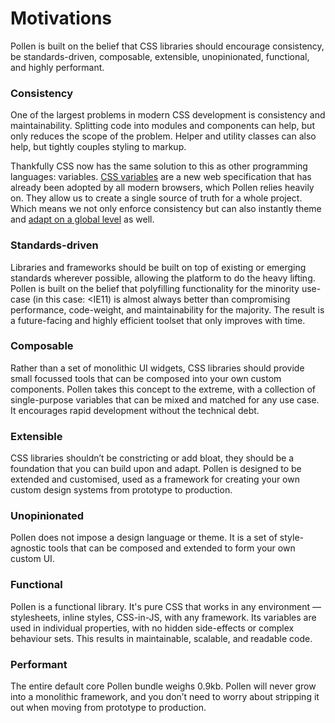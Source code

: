 # Motivations

Pollen is built on the belief that CSS libraries should encourage consistency, be standards-driven, composable, extensible, unopinionated, functional, and highly performant.

### Consistency

One of the largest problems in modern CSS development is consistency and maintainability. Splitting code into modules and components can help, but only reduces the scope of the problem. Helper and utility classes can also help, but tightly couples styling to markup.

Thankfully CSS now has the same solution to this as other programming languages: variables. [CSS variables](https://developer.mozilla.org/en-US/docs/Web/CSS/--\*) are a new web specification that has already been adopted by all modern browsers, which Pollen relies heavily on. They allow us to create a single source of truth for a whole project. Which means we not only enforce consistency but can also instantly theme and [adapt on a global level](https://github.com/peppercornstudio/pollen-docs/tree/36d276304ba5f5bfcca4045de428c219e3e46302/docs/dynamic-theming/README.md) as well.

### Standards-driven

Libraries and frameworks should be built on top of existing or emerging standards wherever possible, allowing the platform to do the heavy lifting. Pollen is built on the belief that polyfilling functionality for the minority use-case (in this case: \<IE11) is almost always better than compromising performance, code-weight, and maintainability for the majority. The result is a future-facing and highly efficient toolset that only improves with time.

### Composable

Rather than a set of monolithic UI widgets, CSS libraries should provide small focussed tools that can be composed into your own custom components. Pollen takes this concept to the extreme, with a collection of single-purpose variables that can be mixed and matched for any use case. It encourages rapid development without the technical debt.

### Extensible

CSS libraries shouldn’t be constricting or add bloat, they should be a foundation that you can build upon and adapt. Pollen is designed to be extended and customised, used as a framework for creating your own custom design systems from prototype to production.

### Unopinionated

Pollen does not impose a design language or theme. It is a set of style-agnostic tools that can be composed and extended to form your own custom UI.

### Functional

Pollen is a functional library. It's pure CSS that works in any environment — stylesheets, inline styles, CSS-in-JS, with any framework. Its variables are used in individual properties, with no hidden side-effects or complex behaviour sets. This results in maintainable, scalable, and readable code.

### Performant

The entire default core Pollen bundle weighs 0.9kb. Pollen will never grow into a monolithic framework, and you don’t need to worry about stripping it out when moving from prototype to production.
